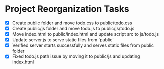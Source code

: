 # Project Reorganization Tasks

- [x] Create public folder and move todo.css to public/todo.css
- [x] Create public/js folder and move todo.js to public/js/todo.js
- [x] Move index.html to public/index.html and update script src to js/todo.js
- [x] Update server.js to serve static files from 'public'
- [x] Verified server starts successfully and serves static files from public folder
- [x] Fixed todo.js path issue by moving it to public/js and updating index.html

